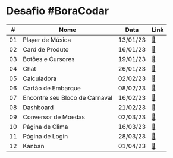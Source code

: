 # Desafio #BoraCodar

<table> 
  <thead>
    <tr>
      <th>#</th>
      <th>Nome</th>
      <th>Data</th>
      <th>Link</th>
    </tr>
  </thead>
  
  <tbody>
    <tr>
      <td>01</td>
      <td>Player de Música</td>
      <td>13/01/23</td>
      <td><a href="desafio01">🔗</a></td>
    </tr>
    <tr>
      <td>02</td>
      <td>Card de Produto</td>
      <td>16/01/23</td>
      <td><a href="desafio02">🔗</a></td>
    </tr>
    <tr>
      <td>03</td>
      <td>Botões e Cursores</td>
      <td>19/01/23</td>
      <td><a href="desafio03">🔗</a></td>
    </tr>
    <tr>
      <td>04</td>
      <td>Chat</td>
      <td>26/01/23</td>
      <td><a href="desafio04">🔗</a></td>
    </tr>
    <tr>
      <td>05</td>
      <td>Calculadora</td>
      <td>02/02/23</td>
      <td><a href="desafio05">🔗</a></td>
    </tr>
    <tr>
      <td>06</td>
      <td>Cartão de Embarque</td>
      <td>08/02/23</td>
      <td><a href="desafio06">🔗</a></td>
    </tr>
    <tr>
      <td>07</td>
      <td>Encontre seu Bloco de Carnaval</td>
      <td>16/02/23</td>
      <td><a href="desafio07">🔗</a></td>
    </tr>
    <tr>
      <td>08</td>
      <td>Dashboard</td>
      <td>21/02/23</td>
      <td><a href="desafio08">🔗</a></td>
    </tr>
    <tr>
      <td>09</td>
      <td>Conversor de Moedas</td>
      <td>02/03/23</td>
      <td><a href="desafio09">🔗</a></td>
    </tr>
    <tr>
      <td>10</td>
      <td>Página de Clima</td>
      <td>16/03/23</td>
      <td><a href="desafio10">🔗</a></td>
    </tr>
    <tr>
      <td>11</td>
      <td>Página de Login</td>
      <td>28/03/23</td>
      <td><a href="desafio11">🔗</a></td>
    </tr>
    <tr>
      <td>12</td>
      <td>Kanban</td>
      <td>01/04/23</td>
      <td><a href="desafio12">🔗</a></td>
    </tr>
  </tbody>
</table>